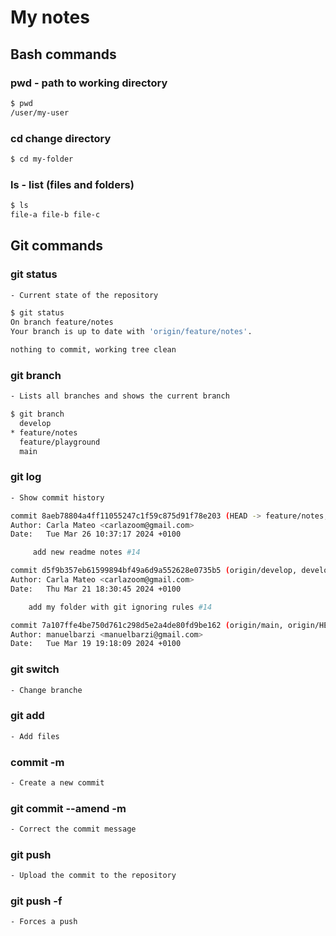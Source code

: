 # My notes

## Bash commands

### pwd - path to working directory

```sh
$ pwd
/user/my-user
```

### cd change directory

```sh
$ cd my-folder
```

### ls - list (files and folders)

```sh
$ ls
file-a file-b file-c
```

## Git commands

### git status

```sh
- Current state of the repository

$ git status
On branch feature/notes
Your branch is up to date with 'origin/feature/notes'.

nothing to commit, working tree clean
```

### git branch

```sh
- Lists all branches and shows the current branch

$ git branch
  develop
* feature/notes
  feature/playground
  main
  ```

### git log

``` sh
- Show commit history

commit 8aeb78804a4ff11055247c1f59c875d91f78e203 (HEAD -> feature/notes, origin/feature/notes)
Author: Carla Mateo <carlazoom@gmail.com>
Date:   Tue Mar 26 10:37:17 2024 +0100

     add new readme notes #14

commit d5f9b357eb61599894bf49a6d9a552628e0735b5 (origin/develop, develop)
Author: Carla Mateo <carlazoom@gmail.com>
Date:   Thu Mar 21 18:30:45 2024 +0100

    add my folder with git ignoring rules #14

commit 7a107ffe4be750d761c298d5e2a4de80fd9be162 (origin/main, origin/HEAD, main)
Author: manuelbarzi <manuelbarzi@gmail.com>
Date:   Tue Mar 19 19:18:09 2024 +0100
```

### git switch

```sh
- Change branche
```

### git add

```sh
- Add files
```

### commit -m

```sh
- Create a new commit
```

### git commit --amend -m

```sh
- Correct the commit message
```

### git push

```sh
- Upload the commit to the repository
```

### git push -f

```sh
- Forces a push
```



 